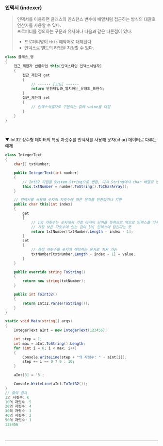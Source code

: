 ### 인덱서 (indexer)
> 인덱서를 이용하면 클래스의 인스턴스 변수에 배열처럼 접근하는 방식의 대괄호 연산자를 사용할 수 있다.    
> 프로퍼티를 정의하는 구문과 유사하나 다음과 같은 다른점이 있다.
> - 프로퍼티명이 `this` 예약어로 대체된다.
> - 인덱스로 별도의 타입을 지정할 수 있다.

```csharp
class 클래스_명
{
    접근_제한자 반환타입 this[인덱스타입 인덱스식별자]
    {
        접근_제한자 get
        {
            // ------ [코드] ------
            return 반환타입과_일치하는_유형의_표현식;
        }
        접근_제한자 set
        {
            // 인덱스식별자로 구분되는 값에 value를 대입
        }
    }
}
```
<br>

▼ Int32 정수형 데이터의 특정 자릿수를 인덱서를 사용해 문자(char) 데이터로 다루는 예제
```csharp
class IntegerText
{
    char[] txtNumber;

    public IntegerText(int number)
    {
        // Int32 타입을 System.String으로 변환, 다시 String에서 char 배열로 변환
        this.txtNumber = number.ToString().ToCharArray();
    }

    // 인덱서를 사용해 숫자의 자릿수에 따른 문자를 반환하거나 치환
    public char this[int index]
    {
        get
        {
            // 1의 자릿수는 숫자에서 가장 마지막 단어를 뜻하므로 역으로 인덱스를 다시 계산
            // 가장 낮은 자릿수에 있는 값이 [0] 인덱스에 담긴다는 뜻
            return txtNumber[txtNumber.Length - index - 1];
        }
        set
        {
            // 특정 자릿수를 숫자에 해당하는 문자로 치환 가능
            txtNumber[txtNumber.Length - index - 1] = value;
        }
    }

    public override string ToString()
    {
        return new string(txtNumber);
    }

    public int ToInt32()
    {
        return Int32.Parse(ToString());
    }
}

static void Main(string[] args)
{
    IntegerText aInt = new IntegerText(123456);

    int step = 1;
    int max = aInt.ToString().Length;
    for (int i = 0; i < max; i++)
    {
        Console.WriteLine(step + "의 자릿수: " + aInt[i]);
        step += i == 0 ? 9 : 10;
    }

    aInt[3] = '5';

    Console.WriteLine(aInt.ToInt32());
}
// 출력 결과
1의 자릿수: 6
10의 자릿수: 5
20의 자릿수: 4
30의 자릿수: 3
40의 자릿수: 2
50의 자릿수: 1
125456
```
<br>

****
<br>
